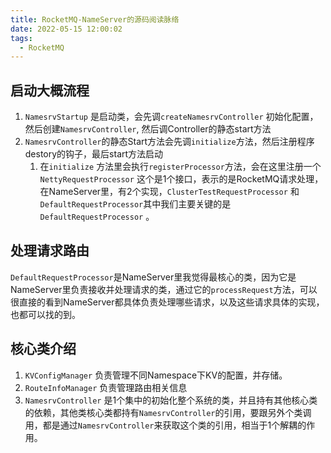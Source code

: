 ```yaml
---
title: RocketMQ-NameServer的源码阅读脉络
date: 2022-05-15 12:00:02
tags:
  - RocketMQ
---
```


## 启动大概流程

1. `NamesrvStartup` 是启动类，会先调`createNamesrvController` 初始化配置，然后创建`NamesrvController`, 然后调Controller的静态start方法
2. `NamesrvController`的静态Start方法会先调`initialize`方法，然后注册程序destory的钩子，最后start方法启动
   1. 在`initialize` 方法里会执行`registerProcessor`方法，会在这里注册一个`NettyRequestProcessor` 这个是1个接口，表示的是RocketMQ请求处理，在NameServer里，有2个实现，`ClusterTestRequestProcessor` 和 `DefaultRequestProcessor`其中我们主要关键的是`DefaultRequestProcessor` 。 

## 处理请求路由

`DefaultRequestProcessor`是NameServer里我觉得最核心的类，因为它是NameServer里负责接收并处理请求的类，通过它的`processRequest`方法，可以很直接的看到NameServer都具体负责处理哪些请求，以及这些请求具体的实现，也都可以找的到。

## 核心类介绍

1. `KVConfigManager` 负责管理不同Namespace下KV的配置，并存储。
2. `RouteInfoManager` 负责管理路由相关信息
3. `NamesrvController` 是1个集中的初始化整个系统的类，并且持有其他核心类的依赖，其他类核心类都持有`NamesrvController`的引用，要跟另外个类调用，都是通过`NamesrvController`来获取这个类的引用，相当于1个解耦的作用。
